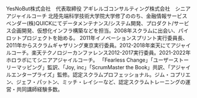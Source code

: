 YesNoBut株式会社　代表取締役
アギレルゴコンサルティング株式会社　シニアアジャイルコーチ
北陸先端科学技術大学院大学修了ののち、金融情報サービスベンダー(株)QUICKにてデータメンテナンス/システム開発、プロダクト/サービス企画開発、仮想化インフラ構築などを担当。2008年スクラムに出会い、パイロットプロジェクトを始める。
2011年イノベーションスプリント実行委員長、2011年からスクラムギャザリング東京実行委員。2012-2018年楽天にてアジャイルコーチ。楽天テクノロジーカンファレンス2012-2017実行委員。2021-2022年ホロラボにてシニアアジャイルコーチ。
「Fearless Change」「ユーザーストーリーマッピング」監訳、「Joy, inc」「ScrumMaster the Book」共訳、「アジャイルエンタープライズ」監修。認定スクラムプロフェッショナル。ジム・コプリエン、ジェフ・パットン、ミッチ・レイシーなど、認定スクラムトレーニングの運営・共同講師経験多数。
